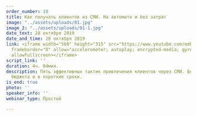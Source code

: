 ```yaml
---
order_number: 10
title: Как получать клиентов из СМИ. На автомате и без затрат
image: "../assets/uploads/01.jpg"
image_2: "../assets/uploads/01-1.jpg"
date_text: 28 октября 2019
date_and_time: 28 октября 2019
link: <iframe width="560" height="315" src="https://www.youtube.com/embed/fVJKF0F_zmE"
  frameborder="0" allow="accelerometer; autoplay; encrypted-media; gyroscope; picture-in-picture"
  allowfullscreen></iframe>
script_link: ''
duration: 4ч. 04мин.
description: Пять эффективных тактик привлечения клиентов через СМИ. Без дополнительного
  бюджета и в короткие сроки.
is_end: true
photo: ''
speaker_info: ''
webinar_type: Простой

---
```

